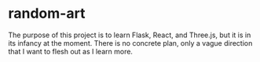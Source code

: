 # random-art
 The purpose of this project is to learn Flask, React, and Three.js, but it is in its infancy at the moment.
 There is no concrete plan, only a vague direction that I want to flesh out as I learn more.
